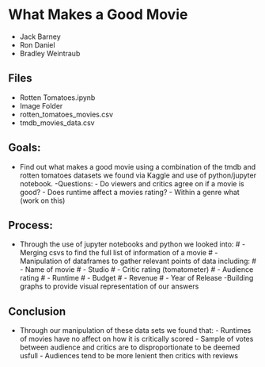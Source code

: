 # What Makes a Good Movie
- Jack Barney
- Ron Daniel
- Bradley Weintraub

## Files
  - Rotten Tomatoes.ipynb
  - Image Folder
  - rotten_tomatoes_movies.csv
  - tmdb_movies_data.csv
## Goals:
  - Find out what makes a good movie using a combination of the tmdb and rotten tomatoes datasets we found via Kaggle and use of python/jupyter notebook.
      -Questions:
        - Do viewers and critics agree on if a movie is good?
        - Does runtime affect a movies rating?
        - Within a genre what (work on this)
## Process:
  - Through the use of jupyter notebooks and python we looked into:
        # - Merging csvs to find the full list of information of a movie
        # - Manipulation of dataframes to gather relevant points of data including:
          #  - Name of movie
          #  - Studio
          #  - Critic rating (tomatometer)
          #  - Audience rating
          #  - Runtime
          #  - Budget
          #  - Revenue
          #  - Year of Release
       -Building graphs to provide visual representation of our answers
## Conclusion
  - Through our manipulation of these data sets we found that:
        - Runtimes of movies have no affect on how it is critically scored
        - Sample of votes between audience and critics are to disproportionate to be deemed usfull
        - Audiences tend to be more lenient then critics with reviews
